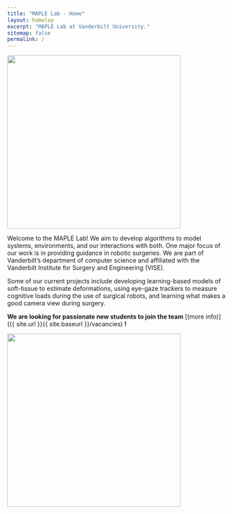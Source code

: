 ```yaml
---
title: "MAPLE Lab - Home"
layout: homelay
excerpt: "MAPLE Lab at Vanderbilt University."
sitemap: false
permalink: /
---
```


<img src="{{ site.url }}{{ site.baseurl }}/images/teampic/team.jpg" style="width: 400px">

Welcome to the MAPLE Lab! We aim to develop algorithms to model systems, environments, and our interactions with both. One major focus of our work is in providing guidance in robotic surgeries. We are part of Vanderbilt’s department of computer science and affiliated with the Vanderbilt Institute for Surgery and Engineering (VISE).

Some of our current projects include developing learning-based models of soft-tissue to estimate deformations, using eye-gaze trackers to measure cognitive loads during the use of surgical robots, and learning what makes a good camera view during surgery.

 **We are  looking for passionate new students to join the team** [(more info)]({{ site.url }}{{ site.baseurl }}/vacancies) **!**

<img src="{{ site.url }}{{ site.baseurl }}/images/logopic/long_logo.png" style="width: 400px">